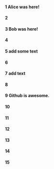 #### 1 Alice was here!
#### 2
#### 3 Bob was here!
#### 4
#### 5 add some text
#### 6
#### 7 add text
#### 8
#### 9 Github is awesome.
#### 10
#### 11
#### 12
#### 13
#### 14
#### 15
